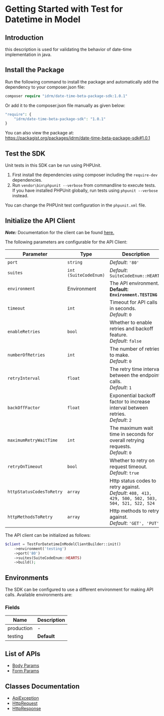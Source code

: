
# Getting Started with Test for Datetime in Model

## Introduction

this description is used for validating the behavior of date-time implementation in java.

## Install the Package

Run the following command to install the package and automatically add the dependency to your composer.json file:

```php
composer require "idrm/date-time-beta-package-sdk:1.0.1"
```

Or add it to the composer.json file manually as given below:

```php
"require": {
    "idrm/date-time-beta-package-sdk": "1.0.1"
}
```

You can also view the package at:
https://packagist.org/packages/idrm/date-time-beta-package-sdk#1.0.1

## Test the SDK

Unit tests in this SDK can be run using PHPUnit.

1. First install the dependencies using composer including the `require-dev` dependencies.
2. Run `vendor\bin\phpunit --verbose` from commandline to execute tests. If you have installed PHPUnit globally, run tests using `phpunit --verbose` instead.

You can change the PHPUnit test configuration in the `phpunit.xml` file.

## Initialize the API Client

**_Note:_** Documentation for the client can be found [here.](https://www.github.com/hamzashoukat94/bug-free-packages/tree/1.0.1/doc/client.md)

The following parameters are configurable for the API Client:

| Parameter | Type | Description |
|  --- | --- | --- |
| `port` | `string` | *Default*: `'80'` |
| `suites` | `int (SuiteCodeEnum)` | *Default*: `SuiteCodeEnum::HEARTS` |
| `environment` | Environment | The API environment. <br> **Default: `Environment.TESTING`** |
| `timeout` | `int` | Timeout for API calls in seconds.<br>*Default*: `0` |
| `enableRetries` | `bool` | Whether to enable retries and backoff feature.<br>*Default*: `false` |
| `numberOfRetries` | `int` | The number of retries to make.<br>*Default*: `0` |
| `retryInterval` | `float` | The retry time interval between the endpoint calls.<br>*Default*: `1` |
| `backOffFactor` | `float` | Exponential backoff factor to increase interval between retries.<br>*Default*: `2` |
| `maximumRetryWaitTime` | `int` | The maximum wait time in seconds for overall retrying requests.<br>*Default*: `0` |
| `retryOnTimeout` | `bool` | Whether to retry on request timeout.<br>*Default*: `true` |
| `httpStatusCodesToRetry` | `array` | Http status codes to retry against.<br>*Default*: `408, 413, 429, 500, 502, 503, 504, 521, 522, 524` |
| `httpMethodsToRetry` | `array` | Http methods to retry against.<br>*Default*: `'GET', 'PUT'` |

The API client can be initialized as follows:

```php
$client = TestForDatetimeInModelClientBuilder::init()
    ->environment('testing')
    ->port('80')
    ->suites(SuiteCodeEnum::HEARTS)
    ->build();
```

## Environments

The SDK can be configured to use a different environment for making API calls. Available environments are:

### Fields

| Name | Description |
|  --- | --- |
| production | - |
| testing | **Default** |

## List of APIs

* [Body Params](https://www.github.com/hamzashoukat94/bug-free-packages/tree/1.0.1/doc/controllers/body-params.md)
* [Form Params](https://www.github.com/hamzashoukat94/bug-free-packages/tree/1.0.1/doc/controllers/form-params.md)

## Classes Documentation

* [ApiException](https://www.github.com/hamzashoukat94/bug-free-packages/tree/1.0.1/doc/api-exception.md)
* [HttpRequest](https://www.github.com/hamzashoukat94/bug-free-packages/tree/1.0.1/doc/http-request.md)
* [HttpResponse](https://www.github.com/hamzashoukat94/bug-free-packages/tree/1.0.1/doc/http-response.md)

